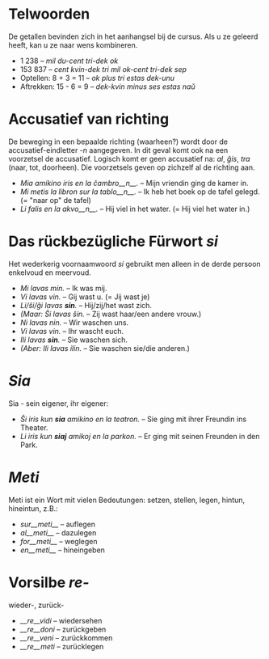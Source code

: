 # Telwoorden

De getallen bevinden zich in het aanhangsel bij de cursus. Als u ze geleerd heeft, kan u ze naar wens kombineren.

- 1 238                     – *mil du-cent tri-dek ok*
- 153 837                   – *cent kvin-dek tri mil ok-cent tri-dek sep*
- Optellen:      8 + 3 = 11 – *ok plus tri estas dek-unu*
- Aftrekken:  15 - 6 = 9 – *dek-kvin minus ses estas naŭ*
 

# Accusatief van richting

De beweging in een bepaalde richting (waarheen?) wordt door de accusatief-eindletter *-n* aangegeven. In dit geval komt ook na een voorzetsel de accusatief. Logisch komt er geen accusatief na: *al*, *ĝis*, *tra* (naar, tot, doorheen). Die voorzetsels geven op zichzelf al de richting aan.

- *Mia amikino iris en la ĉambro__n__.* – Mijn vriendin ging de kamer in.
- *Mi metis la libron sur la tablo__n__.* – Ik heb het boek op de tafel gelegd. (= "naar op" de tafel)
- *Li falis en la akvo__n__.* – Hij viel in het water. (= Hij viel het water in.)
 

# Das rückbezügliche Fürwort *si*

Het wederkerig voornaamwoord *si* gebruikt men alleen in de derde persoon enkelvoud en meervoud.

- *Mi lavas min.* – Ik was mij.
- *Vi lavas vin.* – Gij wast u. (= Jij wast je)
- *Li/ŝi/ĝi lavas __sin__.* – Hij/zij/het wast zich.
- *(Maar: Ŝi lavas ŝin.* – Zij wast haar/een andere vrouw.)
- *Ni lavas nin.* – Wir waschen uns.
- *Vi lavas vin.* – Ihr wascht euch.
- *Ili lavas __sin__.* – Sie waschen sich.
- *(Aber: Ili lavas ilin.* – Sie waschen sie/die anderen.)
 

# *Sia*

Sia - sein eigener, ihr eigener:

- *Ŝi iris kun __sia__ amikino en la teatron.* – Sie ging mit ihrer Freundin ins Theater.
- *Li iris kun __siaj__ amikoj en la parkon.* – Er ging mit seinen Freunden in den Park.
 

# *Meti*

Meti ist ein Wort mit vielen Bedeutungen: setzen, stellen, legen, hintun, hineintun, z.B.:

- *sur__meti__* – auflegen
- *al__meti__*  – dazulegen
- *for__meti__* – weglegen
- *en__meti__*  – hineingeben

 

# Vorsilbe *re-*

wieder-, zurück-

- *__re__vidi* – wiedersehen
- *__re__doni* – zurückgeben
- *__re__veni* – zurückkommen
- *__re__meti* – zurücklegen

 
